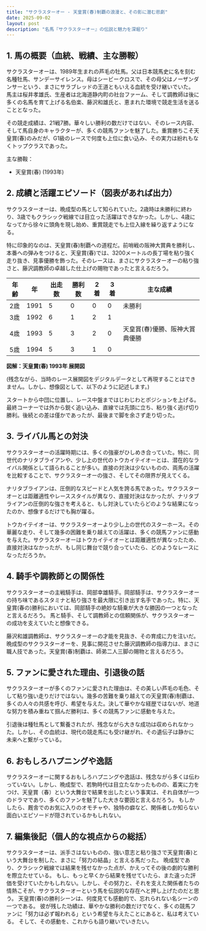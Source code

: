 ```yaml
---
title: "サクラスターオー - 天皇賞(春)制覇の浪漫と、その影に潜む悲劇"
date: 2025-09-02
layout: post
description: "名馬『サクラスターオー』の伝説と魅力を深堀り"
---
```


## 1. 馬の概要（血統、戦績、主な勝鞍）

サクラスターオーは、1989年生まれの芦毛の牡馬。父は日本競馬史に名を刻む名種牡馬、サンデーサイレンス。母はシービークロスで、その母父はノーザンダンサーという、まさにサラブレッドの王道ともいえる血統を受け継いでいた。  馬主は桜井孝雄氏、生産者は北海道静内町の社台ファーム、そして調教師は後に多くの名馬を育て上げる名伯楽、藤沢和雄氏と、恵まれた環境で競走生活を送ることとなった。

その競走成績は、21戦7勝。華々しい勝利の数だけではない、そのレース内容、そして馬自身のキャラクターが、多くの競馬ファンを魅了した。重賞勝ちこそ天皇賞(春)のみだが、G1級のレースで何度も上位に食い込み、その実力は紛れもなくトップクラスであった。

主な勝鞍：
* 天皇賞(春) (1993年)


## 2. 成績と活躍エピソード（図表があれば出力）

サクラスターオーは、晩成型の馬として知られていた。2歳時は未勝利に終わり、3歳でもクラシック戦線では目立った活躍はできなかった。しかし、4歳になってから徐々に頭角を現し始め、重賞競走でも上位入線を繰り返すようになる。

特に印象的なのは、天皇賞(春)制覇への道程だ。前哨戦の阪神大賞典を勝利し、本番への弾みをつけると、天皇賞(春)では、3200メートルの長丁場を粘り強く走り抜き、見事優勝を飾った。そのレースは、まさにサクラスターオーの粘り強さと、藤沢調教師の卓越した仕上げの賜物であったと言えるだろう。

| 年齢 | 年 | 出走数 | 勝利数 | 2着 | 3着 | 主な成績 |
|---|---|---|---|---|---|---|
| 2歳 | 1991 | 5 | 0 | 0 | 0 | 未勝利 |
| 3歳 | 1992 | 6 | 1 | 2 | 1 |  |
| 4歳 | 1993 | 5 | 3 | 2 | 0 | 天皇賞(春)優勝、阪神大賞典優勝 |
| 5歳 | 1994 | 5 | 3 | 1 | 0 |  |


**図解：天皇賞(春) 1993年 展開図**

(残念ながら、当時のレース展開図をデジタルデータとして再現することはできません。しかし、想像図として、以下のように記述します。)

スタートから中団に位置し、レース中盤まではじわじわとポジションを上げる。最終コーナーでは外から鋭く追い込み、直線では先頭に立ち、粘り強く逃げ切り勝利。後続との差は僅かであったが、最後まで脚を余さず走り切った。


## 3. ライバル馬との対決

サクラスターオーの活躍時期には、多くの強豪がひしめき合っていた。特に、同世代のナリタブライアンや、少し上の世代のトウカイテイオーとは、潜在的なライバル関係として語られることが多い。直接の対決は少ないものの、両馬の活躍を比較することで、サクラスターオーの強さ、そしてその限界が見えてくる。

ナリタブライアンは、圧倒的なスピードと人気を誇る馬であった。サクラスターオーとは距離適性やレーススタイルが異なり、直接対決はなかったが、ナリタブライアンの圧倒的な強さを考えると、もし対決していたらどのような結果になったのか、想像するだけでも胸が躍る。

トウカイテイオーは、サクラスターオーより少し上の世代のスターホース。その華麗な走り、そして幾多の困難を乗り越えての活躍は、多くの競馬ファンに感動を与えた。サクラスターオーはトウカイテイオーとは距離適性が異なったため、直接対決はなかったが、もし同じ舞台で競り合っていたら、どのようなレースになっただろうか。


## 4. 騎手や調教師との関係性

サクラスターオーの主戦騎手は、岡部幸雄騎手。岡部騎手は、サクラスターオーの持ち味であるスタミナと粘り強さを最大限に引き出す名手であった。特に、天皇賞(春の)勝利においては、岡部騎手の絶妙な騎乗が大きな勝因の一つとなったと言えるだろう。  馬と騎手、そして調教師との信頼関係が、サクラスターオーの成功を支えていたと想像できる。

藤沢和雄調教師は、サクラスターオーの才能を見抜き、その育成に力を注いだ。晩成型のサクラスターオーを、見事に開花させた藤沢調教師の指導力は、まさに職人技であった。天皇賞(春)制覇は、師弟二人三脚の賜物と言えるだろう。


## 5. ファンに愛された理由、引退後の話

サクラスターオーが多くのファンに愛された理由は、その美しい芦毛の毛色、そして粘り強い走りだけではない。幾多の苦難を乗り越えての天皇賞(春)制覇は、多くの人々の共感を呼び、希望を与えた。決して華やかな経歴ではないが、地道な努力を積み重ねて掴んだ勝利は、多くの競馬ファンに感動を与えた。

引退後は種牡馬として繋養されたが、残念ながら大きな成功は収められなかった。しかし、その血統は、現代の競走馬にも受け継がれ、その遺伝子は静かに未来へと繋がっている。


## 6. おもしろハプニングや逸話

サクラスターオーに関するおもしろハプニングや逸話は、残念ながら多くは伝わっていない。しかし、晩成型で、若駒時代は目立たなかったものの、着実に力をつけ、天皇賞（春）という大舞台で結果を出したという事実は、それ自体が一つのドラマであり、多くのファンを魅了した大きな要因と言えるだろう。  もしかしたら、厩舎でのお気に入りのオモチャや、独特の癖など、関係者しか知らない面白いエピソードが隠されているかもしれない。


## 7. 編集後記（個人的な視点からの総括）

サクラスターオーは、派手さはないものの、強い意志と粘り強さで天皇賞(春)という大舞台を制した、まさに「努力の結晶」と言える馬だった。  晩成型であり、クラシック戦線では結果を残せなかった点が、かえってその後の劇的な勝利を際立たせている。  もし、もっと早くから結果を残せていたら、また違った評価を受けていたかもしれない。しかし、その努力と、それを支えた関係者たちの情熱こそが、サクラスターオーという馬を伝説的な存在へと押し上げたのだと思う。  天皇賞(春)の勝利シーンは、何度見ても感動的で、忘れられない名シーンの一つである。  彼が残した功績は、華やかな勝利の数だけでなく、多くの競馬ファンに「努力は必ず報われる」という希望を与えたことにあると、私は考えている。  そして、その感動を、これからも語り継いでいきたい。
